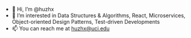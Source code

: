 - 👋 Hi, I’m @huzhx
- 👀 I’m interested in Data Structures & Algorithms, React, Microservices, Object-oriented Design Patterns, Test-driven Developments
- 📫 You can reach me at huzhx@uci.edu

<!---
huzhx/huzhx is a ✨ special ✨ repository because its `README.md` (this file) appears on your GitHub profile.
You can click the Preview link to take a look at your changes.
--->
